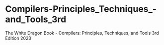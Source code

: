 # Compilers-Principles_Techniques_-and_Tools_3rd
The White Dragon Book - Compilers: Principles, Techniques, and Tools 3rd Edition 2023
